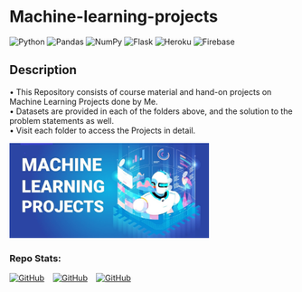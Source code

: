 # Machine-learning-projects

<img alt="Python" src="https://img.shields.io/badge/python%20-%2314354C.svg?&style=for-the-badge&logo=python&logoColor=white" /> <img alt="Pandas" src="https://img.shields.io/badge/pandas%20-%23150458.svg?&style=for-the-badge&logo=pandas&logoColor=white" /> <img alt="NumPy" src="https://img.shields.io/badge/numpy%20-%23013243.svg?&style=for-the-badge&logo=numpy&logoColor=white" /> <img alt="Flask" src="https://img.shields.io/badge/flask%20-%23000.svg?&style=for-the-badge&logo=flask&logoColor=white" /> <img alt="Heroku" src="https://img.shields.io/badge/heroku%20-%23430098.svg?&style=for-the-badge&logo=heroku&logoColor=white" />	<img alt="Firebase" src="https://img.shields.io/badge/firebase%20-%23039BE5.svg?&style=for-the-badge&logo=firebase" />


## Description
• This Repository consists of course material and hand-on projects on Machine Learning Projects done by Me.\
• Datasets are provided in each of the folders above, and the solution to the problem statements as well.\
• Visit each folder to access the Projects in detail.




<img src="https://github.com/RIT-MESH/Machine-learning-projects/blob/main/Machine%20Learning%20Project.jpg" alt="Landing Page" height="40%" width="70%" />

### Repo Stats:
[![GitHub](https://img.shields.io/github/followers/RIT-MESH?style=social)](https://github.com/RIT-MESH)  &ensp;  [![GitHub](https://img.shields.io/github/stars/RIT-MESH/Deep-Learning-Projects?style=social)](https://github.com/RIT-MESH/Machine-learning-projects)  &ensp;  [![GitHub](https://img.shields.io/github/forks/RIT-MESH/Machine-learning-projects?style=social)](https://github.com/RIT-MESH/Machine-learning-projects)
